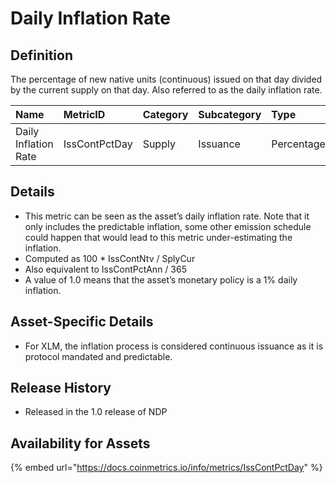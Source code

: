 # Daily Inflation Rate

## Definition

The percentage of new native units \(continuous\) issued on that day divided by the current supply on that day. Also referred to as the daily inflation rate.

| Name | MetricID | Category | Subcategory | Type | Unit | Interval |
| :--- | :--- | :--- | :--- | :--- | :--- | :--- |
| Daily Inflation Rate | IssContPctDay | Supply | Issuance | Percentage | Dimensionless | 1 day |

## Details

* This metric can be seen as the asset’s daily inflation rate. Note that it only includes the predictable inflation, some other emission schedule could happen that would lead to this metric under-estimating the inflation.
* Computed as 100 \* IssContNtv / SplyCur
* Also equivalent to IssContPctAnn / 365
* A value of 1.0 means that the asset’s monetary policy is a 1% daily inflation.

## Asset-Specific Details

* For XLM, the inflation process is considered continuous issuance as it is protocol mandated and predictable.

## Release History

* Released in the 1.0 release of NDP

## Availability for Assets

{% embed url="https://docs.coinmetrics.io/info/metrics/IssContPctDay" %}

